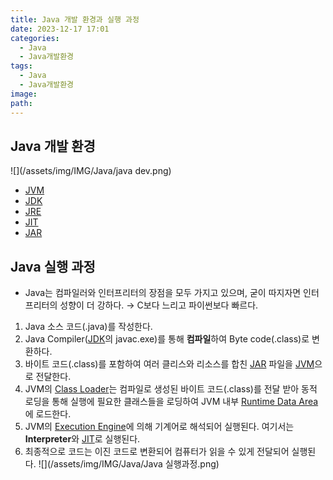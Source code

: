 ```yaml
---
title: Java 개발 환경과 실행 과정
date: 2023-12-17 17:01
categories:
  - Java
  - Java개발환경
tags:
  - Java
  - Java개발환경
image: 
path:
---
```


## Java 개발 환경
![](/assets/img/IMG/Java/java dev.png)
+ [JVM](https://sonjh919.github.io/posts/JVM)
+ [JDK](https://sonjh919.github.io/posts/JDK)
+ [JRE](https://sonjh919.github.io/posts/JRE)
+ [JIT](https://sonjh919.github.io/posts/JIT)
+ [JAR](https://sonjh919.github.io/posts/JAR)

## Java 실행 과정
+ Java는 컴파일러와 인터프리터의 장점을 모두 가지고 있으며, 굳이 따지자면 인터프리터의 성향이 더 강하다. → C보다 느리고 파이썬보다 빠르다.

1. Java 소스 코드(.java)를 작성한다.
2. Java Compiler([JDK](https://sonjh919.github.io/posts/JDK)의 javac.exe)를 통해 **컴파일**하여 Byte code(.class)로 변환하다.
3. 바이트 코드(.class)를 포함하여 여러 클리스와 리소스를 합친 [JAR](https://sonjh919.github.io/posts/JAR) 파일을 [JVM](https://sonjh919.github.io/posts/JVM)으로 전달한다.
4. JVM의 [Class Loader](https://sonjh919.github.io/posts/Class-Loader)는 컴파일로 생성된 바이트 코드(.class)를 전달 받아 동적 로딩을 통해 실행에 필요한 클래스들을 로딩하여 JVM 내부 [Runtime Data Area](https://sonjh919.github.io/posts/Runtime-Data-Area)에 로드한다.
5. JVM의 [Execution Engine](https://sonjh919.github.io/posts/Execution-Engine)에 의해 기계어로 해석되어 실행된다. 여기서는 **Interpreter**와 [JIT](https://sonjh919.github.io/posts/JIT)로 실행된다.
6. 최종적으로 코드는 이진 코드로 변환되어 컴퓨터가 읽을 수 있게 전달되어 실행된다.
![](/assets/img/IMG/Java/Java 실행과정.png)



